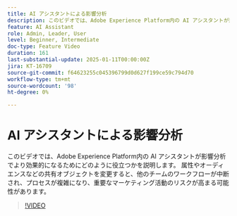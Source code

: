 ```yaml
---
title: AI アシスタントによる影響分析
description: このビデオでは、Adobe Experience Platform内の AI アシスタントが影響分析でより効果的になるためにどのように役立つかを説明します。 属性やオーディエンスなどの共有オブジェクトを変更すると、他のチームのワークフローが中断され、プロセスが複雑になり、重要なマーケティング活動のリスクが高まる可能性があります。
feature: AI Assistant
role: Admin, Leader, User
level: Beginner, Intermediate
doc-type: Feature Video
duration: 161
last-substantial-update: 2025-01-11T00:00:00Z
jira: KT-16709
source-git-commit: f64623255c045396799d0d627f199ce59c794d70
workflow-type: tm+mt
source-wordcount: '98'
ht-degree: 0%

---
```



# AI アシスタントによる影響分析

このビデオでは、Adobe Experience Platform内の AI アシスタントが影響分析でより効果的になるためにどのように役立つかを説明します。 属性やオーディエンスなどの共有オブジェクトを変更すると、他のチームのワークフローが中断され、プロセスが複雑になり、重要なマーケティング活動のリスクが高まる可能性があります。

>[!VIDEO](https://video.tv.adobe.com/v/3441680/?learn=on&enablevpops)
